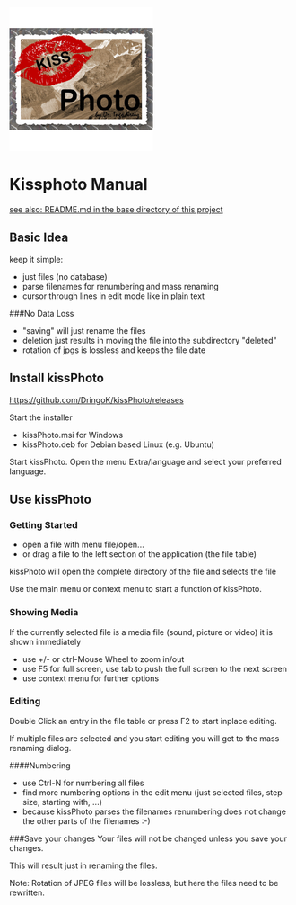 ![kissPhotoLogo](../resources/images/KissPhotoIconLarge.png)

# Kissphoto Manual

[see also: README.md in the base directory of this project](../README.md)

## Basic Idea

keep it simple:
- just files (no database)
- parse filenames for renumbering and mass renaming
- cursor through lines in edit mode like in plain text
  
###No Data Loss
- "saving" will just rename the files
- deletion just results in moving the file into the subdirectory "deleted"
- rotation of jpgs is lossless and keeps the file date

      
## Install kissPhoto
https://github.com/DringoK/kissPhoto/releases

Start the installer
- kissPhoto.msi for Windows
- kissPhoto.deb for Debian based Linux (e.g. Ubuntu)

Start kissPhoto.
Open the menu Extra/language and select your preferred language.

## Use kissPhoto
  
### Getting Started
- open a file with menu file/open...
- or drag a file to the left section of the application (the file table)

kissPhoto will open the complete directory of the file and selects the file

Use the main menu or context menu to start a function of kissPhoto.

### Showing Media
If the currently selected file is a media file (sound, picture or video) it is shown immediately
- use +/- or ctrl-Mouse Wheel to zoom in/out
- use F5 for full screen, use tab to push the full screen to the next screen
- use context menu for further options

### Editing
Double Click an entry in the file table or press F2 to start inplace editing.

If multiple files are selected and you start editing you will get to the mass renaming dialog.

####Numbering
- use Ctrl-N for numbering all files
- find more numbering options in the edit menu  (just selected files, step size, starting with, ...)
- because kissPhoto parses the filenames renumbering does not change the other parts of the filenames :-)
                                             
###Save your changes
Your files will not be changed unless you save your changes.

This will result just in renaming the files.

Note: Rotation of JPEG files will be lossless, but here the files need to be rewritten.

